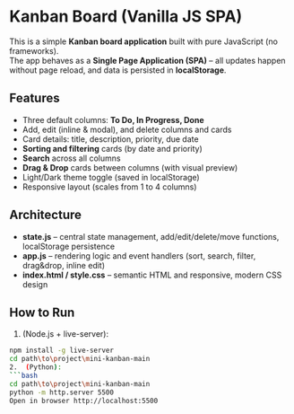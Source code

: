 # Kanban Board (Vanilla JS SPA)

This is a simple **Kanban board application** built with pure JavaScript (no frameworks).  
The app behaves as a **Single Page Application (SPA)** – all updates happen without page reload, and data is persisted in **localStorage**.

## Features
- Three default columns: **To Do, In Progress, Done**
- Add, edit (inline & modal), and delete columns and cards
- Card details: title, description, priority, due date
- **Sorting and filtering** cards (by date and priority)
- **Search** across all columns
- **Drag & Drop** cards between columns (with visual preview)
- Light/Dark theme toggle (saved in localStorage)
- Responsive layout (scales from 1 to 4 columns)

## Architecture
- **state.js** – central state management, add/edit/delete/move functions, localStorage persistence  
- **app.js** – rendering logic and event handlers (sort, search, filter, drag&drop, inline edit)  
- **index.html / style.css** – semantic HTML and responsive, modern CSS design  

## How to Run
1.  (Node.js + live-server):
   ```bash
npm install -g live-server
cd path\to\project\mini-kanban-main
2.  (Python):
   ```bash
cd path\to\project\mini-kanban-main
python -m http.server 5500
Open in browser http://localhost:5500

